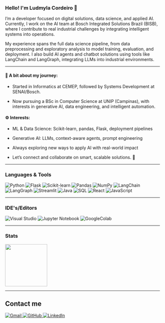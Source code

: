 ### Hello! I'm Ludmyla Cordeiro 👋

I’m a developer focused on digital solutions, data science, and applied AI. Currently, I work on the AI team at Bosch Integrated Solutions Brazil (BISB), where I contribute to real industrial challenges by integrating intelligent systems into operations.

My experience spans the full data science pipeline, from data preprocessing and exploratory analysis to model training, evaluation, and deployment. I also build AI agents and chatbot solutions using tools like LangChain and LangGraph, integrating LLMs into industrial environments.

---

#### 💼 A bit about my journey:
- Started in Informatics at CEMEP, followed by Systems Development at SENAI/Bosch.

- Now pursuing a BSc in Computer Science at UNIP (Campinas), with interests in generative AI, data engineering, and intelligent automation.

#### ⚙️ Interests:
- ML & Data Science: Scikit-learn, pandas, Flask, deployment pipelines

- Generative AI: LLMs, context-aware agents, prompt engineering

- Always exploring new ways to apply AI with real-world impact

- Let’s connect and collaborate on smart, scalable solutions. 🚀

---

### Languages & Tools

![Python](https://img.shields.io/badge/-Python-2b5b84?&logo=Python&logoColor=fff)
![Flask](https://img.shields.io/badge/-Flask-2a80b9?&logo=flask&logoColor=fff)
![Scikit-learn](https://img.shields.io/badge/-Scikit_Learn-f99f44?&logo=scikit-learn&logoColor=fff)
![Pandas](https://img.shields.io/badge/-Pandas-d63384?&logo=pandas&logoColor=fff)
![NumPy](https://img.shields.io/badge/NumPy-276be9?logo=numpy&logoColor=fff)
![LangChain](https://img.shields.io/badge/-LangChain-1d3d3c?&logo=langchain&logoColor=fff)
![LangGraph](https://img.shields.io/badge/LangGraph-076597?logo=graph&logoColor=fff)
![Streamlit](https://img.shields.io/badge/Streamlit-ff4b4b?logo=streamlit&logoColor=fff)
![Java](https://img.shields.io/badge/-Java-e76f00?&logo=Java&logoColor=fff)
![SQL](https://img.shields.io/badge/-SQL-4479A1?&logo=MySQL&logoColor=fff)
![React](https://img.shields.io/badge/-React-61DAFB?&logo=React&logoColor=000)
![JavaScript](https://img.shields.io/badge/-JavaScript-F7DF1E?&logo=JavaScript&logoColor=000)

---

### IDE's/Editors

![Visual Studio](https://img.shields.io/badge/Visual%20Studio-00bcf2.svg?style=Plastic&logo=visual-studio&logoColor=white)
![Jupyter Notebook](https://img.shields.io/badge/Jupyter-orange?style=Plastic&logo=jupyter&logoColor=white)
![GoogleColab](https://img.shields.io/badge/Google_Colab-%23575757.svg?style=Plastic&logo=Google-Colab&logoColor=#F9AB00)

---

### Stats

<a href="https://github.com/ludmuniz">
  <img height="137px" src="https://github-readme-stats.vercel.app/api?username=ludmuniz&hide_title=true&show_icons=true&hide_border=true&line_height=21&theme=github_dark" />
</a>

---

## Contact me

<p>
  <a href="mailto:ludmylacmc@gmail.com">
    <img alt="Gmail" src="https://img.shields.io/badge/Gmail-%23BB001B.svg?&logo=Gmail&logoColor=fff" />
  </a>
  <a href="https://github.com/ludmuniz">
    <img alt="GitHub" src="https://img.shields.io/badge/GitHub-%2312100E.svg?&logo=github&logoColor=fff" />
  </a>
  <a href="https://www.linkedin.com/in/ludmyla-muniz/">
    <img alt="LinkedIn" src="https://img.shields.io/badge/LinkedIn-0A66C2.svg?&logo=linkedin&logoColor=fff" />
  </a>
</p>
